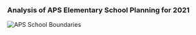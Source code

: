### Analysis of APS Elementary School Planning for 2021

![APS School Boundaries](https://user-images.githubusercontent.com/5873344/69661761-f7db6480-1050-11ea-9b44-fef99afb9933.png)

